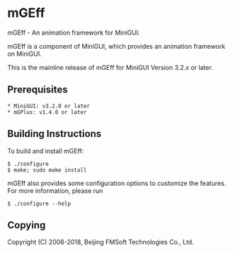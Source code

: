 # mGEff

mGEff - An animation framework for MiniGUI.

mGEff is a component of MiniGUI, which provides an animation framework
on MiniGUI. 

This is the mainline release of mGEff for MiniGUI Version 3.2.x or later.

## Prerequisites

    * MiniGUI: v3.2.0 or later
    * mGPlus: v1.4.0 or later

## Building Instructions

To build and install mGEff:

	$ ./configure
	$ make; sudo make install

mGEff also provides some configuration options to customize the features.
For more information, please run

    $ ./configure --help

## Copying

Copyright (C) 2008-2018, Beijing FMSoft Technologies Co., Ltd.
